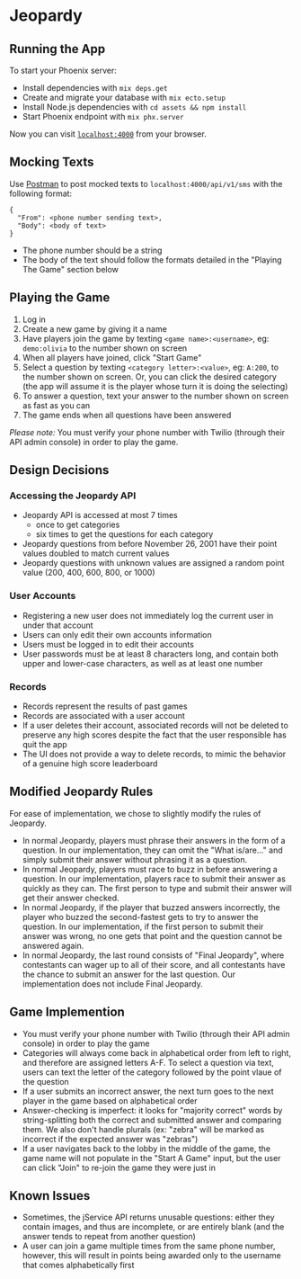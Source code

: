 # Jeopardy

## Running the App

To start your Phoenix server:

  * Install dependencies with `mix deps.get`
  * Create and migrate your database with `mix ecto.setup`
  * Install Node.js dependencies with `cd assets && npm install`
  * Start Phoenix endpoint with `mix phx.server`

Now you can visit [`localhost:4000`](http://localhost:4000) from your browser.

## Mocking Texts

Use [Postman](https://www.getpostman.com/) to post mocked texts to `localhost:4000/api/v1/sms` with the following format:

```
{
  "From": <phone number sending text>,
  "Body": <body of text>
}
```
* The phone number should be a string
* The body of the text should follow the formats detailed in the "Playing The Game" section below

## Playing the Game

1. Log in
2. Create a new game by giving it a name
3. Have players join the game by texting `<game name>:<username>`, eg: `demo:olivia` to the number shown on screen
4. When all players have joined, click "Start Game"
5. Select a question by texting `<category letter>:<value>`, eg: `A:200`, to the number shown on screen. Or, you can click the desired category (the app will assume it is the player whose turn it is doing the selecting)
6. To answer a question, text your answer to the number shown on screen as fast as you can
7. The game ends when all questions have been answered

_Please note:_ You must verify your phone number with Twilio (through their API admin console) in order to play the game.

## Design Decisions

### Accessing the Jeopardy API
  * Jeopardy API is accessed at most 7 times
    * once to get categories
    * six times to get the questions for each category
  * Jeopardy questions from before November 26, 2001 have their point values doubled to match current values
  * Jeopardy questions with unknown values are assigned a random point value (200, 400, 600, 800, or 1000)

### User Accounts
  * Registering a new user does not immediately log the current user in under that account
  * Users can only edit their own accounts information
  * Users must be logged in to edit their accounts
  * User passwords must be at least 8 characters long, and contain both upper and lower-case characters, as well as at least one number

### Records
  * Records represent the results of past games
  * Records are associated with a user account
  * If a user deletes their account, associated records will not be deleted to preserve any high scores despite the fact that the user responsible has quit the app
  * The UI does not provide a way to delete records, to mimic the behavior of a genuine high score leaderboard

## Modified Jeopardy Rules
For ease of implementation, we chose to slightly modify the rules of Jeopardy. 

  * In normal Jeopardy, players must phrase their answers in the form of a question. In our implementation, they can omit the "What is/are..." and simply submit their answer without phrasing it as a question.
  * In normal Jeopardy, players must race to buzz in before answering a question. In our implementation, players race to submit their answer as quickly as they can. The first person to type and submit their answer will get their answer checked.
  * In normal Jeopardy, if the player that buzzed answers incorrectly, the player who buzzed the second-fastest gets to try to answer the question. In our implementation, if the first person to submit their answer was wrong, no one gets that point and the question cannot be answered again. 
  * In normal Jeopardy, the last round consists of "Final Jeopardy", where contestants can wager up to all of their score, and all contestants have the chance to submit an answer for the last question. Our implementation does not include Final Jeopardy.
  
## Game Implemention
* You must verify your phone number with Twilio (through their API admin console) in order to play the game
* Categories will always come back in alphabetical order from left to right, and therefore are assigned letters A-F. To select a question via text, users can text the letter of the category followed by the point vlaue of the question
* If a user submits an incorrect answer, the next turn goes to the next player in the game based on alphabetical order
* Answer-checking is imperfect: it looks for "majority correct" words by string-splitting both the correct and submitted answer and comparing them. We also don't handle plurals (ex: "zebra" will be marked as incorrect if the expected answer was "zebras")
* If a user navigates back to the lobby in the middle of the game, the game name will not populate in the "Start A Game" input, but the user can click "Join" to re-join the game they were just in

## Known Issues
* Sometimes, the jService API returns unusable questions: either they contain images, and thus are incomplete, or are entirely blank (and the answer tends to repeat from another question)
* A user can join a game multiple times from the same phone number, however, this will result in points being awarded only to the username that comes alphabetically first
